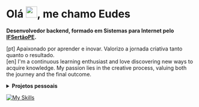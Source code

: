 <h1>Olá <img src="https://raw.githubusercontent.com/kaueMarques/kaueMarques/master/hi.gif" height="30px">, me chamo Eudes</h1>
<b> Desenvolvedor backend, formado em Sistemas para Internet pelo <a href="https://ifsertaope.edu.br/" target="_blank">IFSertãoPE</a>. </b><br/>

[pt] Apaixonado por aprender e inovar. Valorizo a jornada criativa tanto quanto o resultado.</br>
[en] I'm a continuous learning enthusiast and love discovering new ways to acquire knowledge. My passion lies in the creative process, valuing both the journey and the final outcome.</br>

<details>
<summary><b>Projetos pessoais</b></summary>  
  
- [Quiz Educacional](https://github.com/Eudesps/quiz-educacional)
- [Gestão de Patrimônio](https://github.com/Eudesps/gestao)
- [Aplicativo de anotações](https://github.com/Eudesps/anotacoesapp)

</details>

[![My Skills](https://skillicons.dev/icons?i=java,python,kotlin,spring,aws,postgresql,mysql,docker)](https://skillicons.dev)
